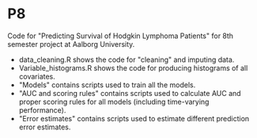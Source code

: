 # P8
Code for "Predicting Survival of Hodgkin Lymphoma Patients" for 8th semester project at Aalborg University.

- data_cleaning.R shows the code for "cleaning" and imputing data.
- Variable_histograms.R shows the code for producing histograms of all covariates.
- "Models" contains scripts used to train all the models.
- "AUC and scoring rules" contains scripts used to calculate AUC and proper scoring rules for all models (including time-varying performance).
- "Error estimates" contains scripts used to estimate different prediction error estimates.
